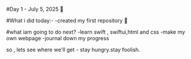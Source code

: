 #Day 1 - July 5, 2025 📘

#What i did today:-
-created my first repository 🎉

#what iam going to do next?
-learn swift , swiftui,html and css
-make my own webpage 
-journal down my progress

so , lets see where we'll get - stay hungry.stay foolish.
